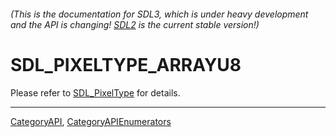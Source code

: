 ###### (This is the documentation for SDL3, which is under heavy development and the API is changing! [SDL2](https://wiki.libsdl.org/SDL2/) is the current stable version!)
# SDL_PIXELTYPE_ARRAYU8

Please refer to [SDL_PixelType](SDL_PixelType) for details.

----
[CategoryAPI](CategoryAPI), [CategoryAPIEnumerators](CategoryAPIEnumerators)

